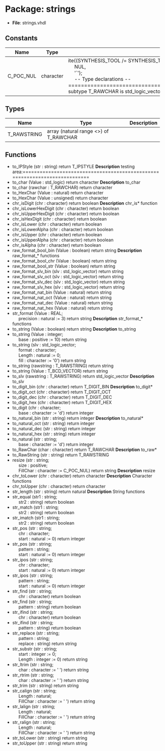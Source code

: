 # Package: strings

- **File**: strings.vhdl
## Constants

| Name      | Type      | Value                                                                                                                                                                                                                                                                                                                                        | Description |
| --------- | --------- | -------------------------------------------------------------------------------------------------------------------------------------------------------------------------------------------------------------------------------------------------------------------------------------------------------------------------------------------- | ----------- |
| C_POC_NUL | character |  ite((SYNTHESIS_TOOL /= SYNTHESIS_TOOL_ALTERA_QUARTUS2),<br><span style="padding-left:20px"> NUL,<br><span style="padding-left:20px"> '`');<br><span style="padding-left:20px">  	-- Type declarations 	-- =========================================================================== 	subtype T_RAWCHAR				is std_logic_vector(7 downto 0) |             |
## Types

| Name        | Type                                   | Description |
| ----------- | -------------------------------------- | ----------- |
| T_RAWSTRING | array (natural range <>) of T_RAWCHAR  |             |
## Functions
- to_IPStyle <font id="function_arguments">(str : string) </font> <font id="function_return">return T_IPSTYLE </font>
**Description**
testing area:===========================================================================
- to_char <font id="function_arguments">(Value : std_logic) </font> <font id="function_return">return character </font>
**Description**
to_char
- to_char <font id="function_arguments">(rawchar : T_RAWCHAR) </font> <font id="function_return">return character </font>
- to_HexChar <font id="function_arguments">(Value : natural) </font> <font id="function_return">return character </font>
- to_HexChar <font id="function_arguments">(Value : unsigned) </font> <font id="function_return">return character </font>
- chr_isDigit <font id="function_arguments">(chr : character) </font> <font id="function_return">return boolean </font>
**Description**
chr_is* function
- chr_isLowerHexDigit <font id="function_arguments">(chr : character) </font> <font id="function_return">return boolean </font>
- chr_isUpperHexDigit <font id="function_arguments">(chr : character) </font> <font id="function_return">return boolean </font>
- chr_isHexDigit <font id="function_arguments">(chr : character) </font> <font id="function_return">return boolean </font>
- chr_isLower <font id="function_arguments">(chr : character) </font> <font id="function_return">return boolean </font>
- chr_isLowerAlpha <font id="function_arguments">(chr : character) </font> <font id="function_return">return boolean </font>
- chr_isUpper <font id="function_arguments">(chr : character) </font> <font id="function_return">return boolean </font>
- chr_isUpperAlpha <font id="function_arguments">(chr : character) </font> <font id="function_return">return boolean </font>
- chr_isAlpha <font id="function_arguments">(chr : character) </font> <font id="function_return">return boolean </font>
- raw_format_bool_bin <font id="function_arguments">(Value : boolean) </font> <font id="function_return">return string </font>
**Description**
raw_format_* functions
- raw_format_bool_chr <font id="function_arguments">(Value : boolean) </font> <font id="function_return">return string </font>
- raw_format_bool_str <font id="function_arguments">(Value : boolean) </font> <font id="function_return">return string </font>
- raw_format_slv_bin <font id="function_arguments">(slv : std_logic_vector) </font> <font id="function_return">return string </font>
- raw_format_slv_oct <font id="function_arguments">(slv : std_logic_vector) </font> <font id="function_return">return string </font>
- raw_format_slv_dec <font id="function_arguments">(slv : std_logic_vector) </font> <font id="function_return">return string </font>
- raw_format_slv_hex <font id="function_arguments">(slv : std_logic_vector) </font> <font id="function_return">return string </font>
- raw_format_nat_bin <font id="function_arguments">(Value : natural) </font> <font id="function_return">return string </font>
- raw_format_nat_oct <font id="function_arguments">(Value : natural) </font> <font id="function_return">return string </font>
- raw_format_nat_dec <font id="function_arguments">(Value : natural) </font> <font id="function_return">return string </font>
- raw_format_nat_hex <font id="function_arguments">(Value : natural) </font> <font id="function_return">return string </font>
- str_format <font id="function_arguments">(Value : REAL;<br><span style="padding-left:20px"> precision : natural := 3) </font> <font id="function_return">return string </font>
**Description**
str_format_* functions
- to_string <font id="function_arguments">(Value : boolean) </font> <font id="function_return">return string </font>
**Description**
to_string
- to_string <font id="function_arguments">(Value : integer;<br><span style="padding-left:20px"> base : positive := 10) </font> <font id="function_return">return string </font>
- to_string <font id="function_arguments">(slv : std_logic_vector;<br><span style="padding-left:20px"> format : character;<br><span style="padding-left:20px"> Length : natural := 0;<br><span style="padding-left:20px"> fill : character := '0') </font> <font id="function_return">return string </font>
- to_string <font id="function_arguments">(rawstring : T_RAWSTRING) </font> <font id="function_return">return string </font>
- to_string <font id="function_arguments">(Value : T_BCD_VECTOR) </font> <font id="function_return">return string </font>
- to_slv <font id="function_arguments">(rawstring : T_RAWSTRING) </font> <font id="function_return">return std_logic_vector </font>
**Description**
to_slv
- to_digit_bin <font id="function_arguments">(chr : character) </font> <font id="function_return">return T_DIGIT_BIN </font>
**Description**
to_digit*
- to_digit_oct <font id="function_arguments">(chr : character) </font> <font id="function_return">return T_DIGIT_OCT </font>
- to_digit_dec <font id="function_arguments">(chr : character) </font> <font id="function_return">return T_DIGIT_DEC </font>
- to_digit_hex <font id="function_arguments">(chr : character) </font> <font id="function_return">return T_DIGIT_HEX </font>
- to_digit <font id="function_arguments">(chr : character;<br><span style="padding-left:20px"> base : character := 'd') </font> <font id="function_return">return integer </font>
- to_natural_bin <font id="function_arguments">(str : string) </font> <font id="function_return">return integer </font>
**Description**
to_natural*
- to_natural_oct <font id="function_arguments">(str : string) </font> <font id="function_return">return integer </font>
- to_natural_dec <font id="function_arguments">(str : string) </font> <font id="function_return">return integer </font>
- to_natural_hex <font id="function_arguments">(str : string) </font> <font id="function_return">return integer </font>
- to_natural <font id="function_arguments">(str : string;<br><span style="padding-left:20px"> base : character := 'd') </font> <font id="function_return">return integer </font>
- to_RawChar <font id="function_arguments">(char : character) </font> <font id="function_return">return T_RAWCHAR </font>
**Description**
to_raw*
- to_RawString <font id="function_arguments">(str : string) </font> <font id="function_return">return T_RAWSTRING </font>
- resize <font id="function_arguments">(str : string;<br><span style="padding-left:20px"> size : positive;<br><span style="padding-left:20px"> FillChar : character := C_POC_NUL) </font> <font id="function_return">return string </font>
**Description**
resize
- chr_toLower <font id="function_arguments">(chr : character) </font> <font id="function_return">return character </font>
**Description**
Character functions
- chr_toUpper <font id="function_arguments">(chr : character) </font> <font id="function_return">return character </font>
- str_length <font id="function_arguments">(str : string) </font> <font id="function_return">return natural </font>
**Description**
String functions
- str_equal <font id="function_arguments">(str1 : string;<br><span style="padding-left:20px"> str2 : string) </font> <font id="function_return">return boolean </font>
- str_match <font id="function_arguments">(str1 : string;<br><span style="padding-left:20px"> str2 : string) </font> <font id="function_return">return boolean </font>
- str_imatch <font id="function_arguments">(str1 : string;<br><span style="padding-left:20px"> str2 : string) </font> <font id="function_return">return boolean </font>
- str_pos <font id="function_arguments">(str : string;<br><span style="padding-left:20px"> chr : character;<br><span style="padding-left:20px"> start : natural := 0) </font> <font id="function_return">return integer </font>
- str_pos <font id="function_arguments">(str : string;<br><span style="padding-left:20px"> pattern : string;<br><span style="padding-left:20px"> start : natural := 0) </font> <font id="function_return">return integer </font>
- str_ipos <font id="function_arguments">(str : string;<br><span style="padding-left:20px"> chr : character;<br><span style="padding-left:20px"> start : natural := 0) </font> <font id="function_return">return integer </font>
- str_ipos <font id="function_arguments">(str : string;<br><span style="padding-left:20px"> pattern : string;<br><span style="padding-left:20px"> start : natural := 0) </font> <font id="function_return">return integer </font>
- str_find <font id="function_arguments">(str : string;<br><span style="padding-left:20px"> chr : character) </font> <font id="function_return">return boolean </font>
- str_find <font id="function_arguments">(str : string;<br><span style="padding-left:20px"> pattern : string) </font> <font id="function_return">return boolean </font>
- str_ifind <font id="function_arguments">(str : string;<br><span style="padding-left:20px"> chr : character) </font> <font id="function_return">return boolean </font>
- str_ifind <font id="function_arguments">(str : string;<br><span style="padding-left:20px"> pattern : string) </font> <font id="function_return">return boolean </font>
- str_replace <font id="function_arguments">(str : string;<br><span style="padding-left:20px"> pattern : string;<br><span style="padding-left:20px"> replace : string) </font> <font id="function_return">return string </font>
- str_substr <font id="function_arguments">(str : string;<br><span style="padding-left:20px"> start : integer := 0;<br><span style="padding-left:20px"> Length : integer := 0) </font> <font id="function_return">return string </font>
- str_ltrim <font id="function_arguments">(str : string;<br><span style="padding-left:20px"> char : character := ' ') </font> <font id="function_return">return string </font>
- str_rtrim <font id="function_arguments">(str : string;<br><span style="padding-left:20px"> char : character := ' ') </font> <font id="function_return">return string </font>
- str_trim <font id="function_arguments">(str : string) </font> <font id="function_return">return string </font>
- str_calign <font id="function_arguments">(str : string;<br><span style="padding-left:20px"> Length : natural;<br><span style="padding-left:20px"> FillChar : character := ' ') </font> <font id="function_return">return string </font>
- str_lalign <font id="function_arguments">(str : string;<br><span style="padding-left:20px"> Length : natural;<br><span style="padding-left:20px"> FillChar : character := ' ') </font> <font id="function_return">return string </font>
- str_ralign <font id="function_arguments">(str : string;<br><span style="padding-left:20px"> Length : natural;<br><span style="padding-left:20px"> FillChar : character := ' ') </font> <font id="function_return">return string </font>
- str_toLower <font id="function_arguments">(str : string) </font> <font id="function_return">return string </font>
- str_toUpper <font id="function_arguments">(str : string) </font> <font id="function_return">return string </font>
